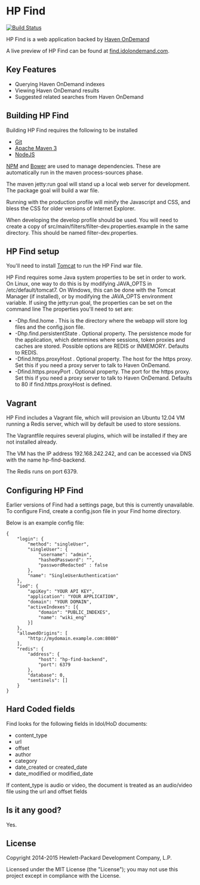 # HP Find
[![Build Status](https://travis-ci.org/hpautonomy/find.svg?branch=master)](https://travis-ci.org/hpautonomy/find)

HP Find is a web application backed by [Haven OnDemand](https://www.idolondemand.com)

A live preview of HP Find can be found at [find.idolondemand.com](http://find.idolondemand.com).

## Key Features
* Querying Haven OnDemand indexes
* Viewing Haven OnDemand results
* Suggested related searches from Haven OnDemand

## Building HP Find
Building HP Find requires the following to be installed

* [Git](https://git-scm.com/)
* [Apache Maven 3](http://maven.apache.org)
* [NodeJS](http://nodejs.org)

[NPM](https://www.npmjs.com/) and [Bower](http://bower.io/) are used to manage dependencies. These are automatically
run in the maven process-sources phase.

The maven jetty:run goal will stand up a local web server for development. The package goal will build a war file.

Running with the production profile will minify the Javascript and CSS, and bless the CSS for older versions of Internet
Explorer.

When developing the develop profile should be used. You will need to create a copy of src/main/filters/filter-dev.properties.example in the same directory.
This should be named filter-dev.properties.

## HP Find setup
You'll need to install [Tomcat](http://tomcat.apache.org) to run the HP Find war file.

HP Find requires some Java system properties to be set in order to work.
On Linux, one way to do this is by modifying JAVA_OPTS in /etc/default/tomcat7.
On Windows, this can be done with the Tomcat Manager (if installed), or by modifying the JAVA_OPTS environment variable.
If using the jetty:run goal, the properties can be set on the command line
The properties you'll need to set are:

* -Dhp.find.home . This is the directory where the webapp will store log files and the config.json file.
* -Dhp.find.persistentState . Optional property. The persistence mode for the application, which determines where 
sessions, token proxies and caches are stored. Possible options are REDIS or INMEMORY. Defaults to REDIS.
* -Dfind.https.proxyHost . Optional property. The host for the https proxy. Set this if you need a proxy server to talk 
to Haven OnDemand.
* -Dfind.https.proxyPort . Optional property. The port for the https proxy. Set this if you need a proxy server to talk 
to Haven OnDemand. Defaults to 80 if find.https.proxyHost is defined.

## Vagrant
HP Find includes a Vagrant file, which will provision an Ubuntu 12.04 VM running a Redis server, which will by default 
be used to store sessions. 

The Vagrantfile requires several plugins, which will be installed if they are not installed already.

The VM has the IP address 192.168.242.242, and can be accessed via DNS with the name hp-find-backend.

The Redis runs on port 6379.

## Configuring HP Find
Earlier versions of Find had a settings page, but this is currently unavailable. To configure Find, create a config.json
file in your Find home directory.

Below is an example config file:

    {
        "login": {
            "method": "singleUser",
            "singleUser": {
                "username": "admin",
                "hashedPassword": "",
                "passwordRedacted" : false
            },
            "name": "SingleUserAuthentication"
        },
        "iod": {
            "apiKey": "YOUR API KEY",
            "application": "YOUR APPLICATION",
            "domain": "YOUR DOMAIN",
            "activeIndexes": [{
                "domain": "PUBLIC_INDEXES",
                "name": "wiki_eng"
            }]
        },
        "allowedOrigins": [
            "http://mydomain.example.com:8080"
        ],
        "redis": {
            "address": {
                "host": "hp-find-backend",
                "port": 6379
            },
            "database": 0,
            "sentinels": []
        }
    }

## Hard Coded fields
Find looks for the following fields in Idol/HoD documents:
* content_type
* url
* offset
* author
* category
* date_created or created_date
* date_modified or modified_date

If content_type is audio or video, the document is treated as an audio/video file using the url and offset fields

## Is it any good?
Yes.

## License
Copyright 2014-2015 Hewlett-Packard Development Company, L.P.

Licensed under the MIT License (the "License"); you may not use this project except in compliance with the License.
